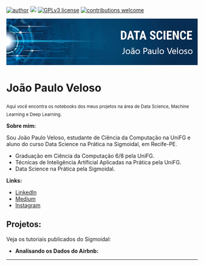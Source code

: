 [![author](https://img.shields.io/badge/author-joaopauloev-red.svg)](https://bit.ly/2VBPzGK) [![](https://img.shields.io/badge/python-3.7+-blue.svg)](https://www.python.org/downloads/release/python-365/) [![GPLv3 license](https://img.shields.io/badge/License-GPLv3-blue.svg)](http://perso.crans.org/besson/LICENSE.html) [![contributions welcome](https://img.shields.io/badge/contributions-welcome-brightgreen.svg?style=flat)](https://github.com/joaopauloev/Data-Science/issues)

<p align="center">
  <img src="https://raw.githubusercontent.com/joaopauloev/Data-Science/master/bannerds.png" >
</p>

# João Paulo Veloso
<sub>Aqui você encontra os notebooks dos meus projetos na área de Data Science, Machine Learning e Deep Learning.</sub>

**Sobre mim:**
  
  Sou João Paulo Veloso, estudante de Ciência da Computação na UniFG e aluno do curso Data Science na Prática na Sigmoidal, em Recife-PE.

* Graduação em Ciência da Computação 6/8 pela UniFG.
* Técnicas de Inteligência Artificial Aplicadas na Prática pela UniFG.
* Data Science na Prática pela Sigmoidal.


**Links:**
* [LinkedIn](https://bit.ly/2VBPzGK)
* [Medium](https://medium.com/@joaopauloev)
* [Instagram](https://www.instagram.com/jpdatascience/)


## Projetos:
Veja os tutoriais publicados do Sigmoidal:

* **Analisando os Dados do Airbnb:** 


---
